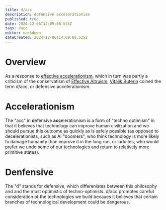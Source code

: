 ```yaml
---
title: d/acc
description: defensive accelerationism
published: true
date: 2024-12-06T14:09:08.535Z
tags: dacc
editor: markdown
dateCreated: 2024-12-06T14:09:08.535Z
---
```


# Overview
As a response to [effective accelerationism](/Philosophy/eacc), which in turn was partly a criticism of the conservatism of [Effective Altruism](/Philosophy/EA), [Vitalik Buterin](/People/Vitalik) coined the term d/acc, or defensive accelerationism.

# Accelerationism
The "acc" in **d**efensive **acc**elerationism is a form of "techno optimism" in that it believes that technology can improve human civilization and we should pursue this outcome as quickly as is safely possible (as opposed to decelerationists, such as AI "doomers", who think technology is more likely to damage humanity than improve it in the long run, or luddites, who would prefer we undo some of our technologies and return to relatively more primitive states).

# Denfensive
The "d" stands for defensive, which differeniates between this philosophy and and the most optimistic of techno-optimists. d/acc promotes careful consideration of the technologies we build becaues it  believes that certain branches of technological development could be dangerous.